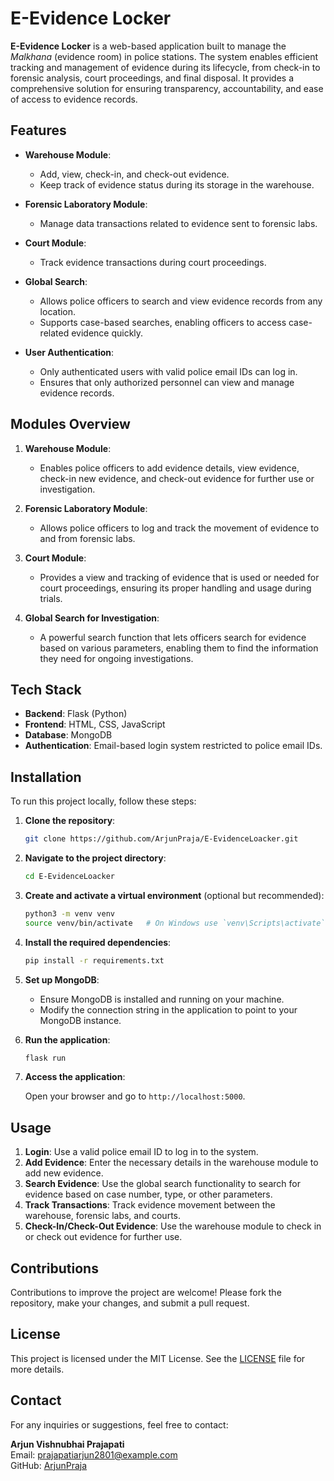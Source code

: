 # E-Evidence Locker

**E-Evidence Locker** is a web-based application built to manage the *Malkhana* (evidence room) in police stations. The system enables efficient tracking and management of evidence during its lifecycle, from check-in to forensic analysis, court proceedings, and final disposal. It provides a comprehensive solution for ensuring transparency, accountability, and ease of access to evidence records.

## Features

- **Warehouse Module**: 
  - Add, view, check-in, and check-out evidence.
  - Keep track of evidence status during its storage in the warehouse.
  
- **Forensic Laboratory Module**: 
  - Manage data transactions related to evidence sent to forensic labs.
  
- **Court Module**: 
  - Track evidence transactions during court proceedings.

- **Global Search**: 
  - Allows police officers to search and view evidence records from any location. 
  - Supports case-based searches, enabling officers to access case-related evidence quickly.

- **User Authentication**: 
  - Only authenticated users with valid police email IDs can log in.
  - Ensures that only authorized personnel can view and manage evidence records.

## Modules Overview

1. **Warehouse Module**: 
   - Enables police officers to add evidence details, view evidence, check-in new evidence, and check-out evidence for further use or investigation.
  
2. **Forensic Laboratory Module**: 
   - Allows police officers to log and track the movement of evidence to and from forensic labs.

3. **Court Module**: 
   - Provides a view and tracking of evidence that is used or needed for court proceedings, ensuring its proper handling and usage during trials.

4. **Global Search for Investigation**: 
   - A powerful search function that lets officers search for evidence based on various parameters, enabling them to find the information they need for ongoing investigations.

## Tech Stack

- **Backend**: Flask (Python)
- **Frontend**: HTML, CSS, JavaScript
- **Database**: MongoDB
- **Authentication**: Email-based login system restricted to police email IDs.

## Installation

To run this project locally, follow these steps:

1. **Clone the repository**:

   ```bash
   git clone https://github.com/ArjunPraja/E-EvidenceLoacker.git
   ```

2. **Navigate to the project directory**:

   ```bash
   cd E-EvidenceLoacker
   ```

3. **Create and activate a virtual environment** (optional but recommended):

   ```bash
   python3 -m venv venv
   source venv/bin/activate   # On Windows use `venv\Scripts\activate`
   ```

4. **Install the required dependencies**:

   ```bash
   pip install -r requirements.txt
   ```

5. **Set up MongoDB**:

   - Ensure MongoDB is installed and running on your machine.
   - Modify the connection string in the application to point to your MongoDB instance.

6. **Run the application**:

   ```bash
   flask run
   ```

7. **Access the application**:

   Open your browser and go to `http://localhost:5000`.

## Usage

1. **Login**: Use a valid police email ID to log in to the system.
2. **Add Evidence**: Enter the necessary details in the warehouse module to add new evidence.
3. **Search Evidence**: Use the global search functionality to search for evidence based on case number, type, or other parameters.
4. **Track Transactions**: Track evidence movement between the warehouse, forensic labs, and courts.
5. **Check-In/Check-Out Evidence**: Use the warehouse module to check in or check out evidence for further use.

## Contributions

Contributions to improve the project are welcome! Please fork the repository, make your changes, and submit a pull request.

## License

This project is licensed under the MIT License. See the [LICENSE](LICENSE) file for more details.

## Contact

For any inquiries or suggestions, feel free to contact:

**Arjun Vishnubhai Prajapati**  
Email: [prajapatiarjun2801@example.com](mailto:prajapatiarjun2801@example.com)  
GitHub: [ArjunPraja](https://github.com/ArjunPraja)


